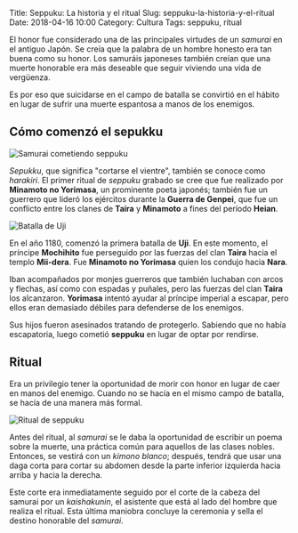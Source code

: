 Title: Seppuku: La historia y el ritual
Slug: seppuku-la-historia-y-el-ritual
Date: 2018-04-16 10:00
Category: Cultura
Tags: seppuku, ritual



El honor fue considerado una de las principales virtudes de un *samurai* en el antiguo Japón. Se creía que la palabra de un hombre honesto era tan buena como su honor. Los samuráis japoneses también creían que una muerte honorable era más deseable que seguir viviendo una vida de vergüenza.

Es por eso que suicidarse en el campo de batalla se convirtió en el hábito en lugar de sufrir una muerte espantosa a manos de los enemigos.

## Cómo comenzó el sepukku

![Samurai cometiendo seppuku]({static}/images/seppuku1.jpg)

*Sepukku*, que significa "cortarse el vientre", también se conoce como *harakiri*. El primer ritual de *seppuku* grabado se cree que fue realizado por **Minamoto no Yorimasa**, un prominente poeta japonés; también fue un guerrero que lideró los ejércitos durante la **Guerra de Genpei**, que fue un conflicto entre los clanes de **Taira** y **Minamoto** a fines del período **Heian**.

![Batalla de Uji]({static}/images/seppuku2.jpg)

En el año 1180, comenzó la primera batalla de **Uji**. En este momento, el príncipe **Mochihito** fue perseguido por las fuerzas del clan **Taira** hacia el templo **Mii-dera**. Fue **Minamoto no Yorimasa** quien los condujo hacia **Nara**.

Iban acompañados por monjes guerreros que también luchaban con arcos y flechas, así como con espadas y puñales, pero las fuerzas del clan **Taira** los alcanzaron. **Yorimasa** intentó ayudar al príncipe imperial a escapar, pero ellos eran demasiado débiles para defenderse de los enemigos.

Sus hijos fueron asesinados tratando de protegerlo. Sabiendo que no había escapatoria, luego cometió **seppuku** en lugar de optar por rendirse.

## Ritual

Era un privilegio tener la oportunidad de morir con honor en lugar de caer en manos del enemigo. Cuando no se hacía en el mismo campo de batalla, se hacía de una manera más formal.

![Ritual de seppuku]({static}/images/seppuku3.jpg)

Antes del ritual, al *samurai* se le daba la oportunidad de escribir un poema sobre la muerte, una práctica común para aquellos de las clases nobles. Entonces, se vestirá con un *kimono blanco*; después, tendrá que usar una daga corta para cortar su abdomen desde la parte inferior izquierda hacia arriba y hacia la derecha.

Este corte era inmediatamente seguido por el corte de la cabeza del samurai por un *kaishakunin*, el asistente que está al lado del hombre que realiza el ritual. Esta última maniobra concluye la ceremonia y sella el destino honorable del *samurai*.
